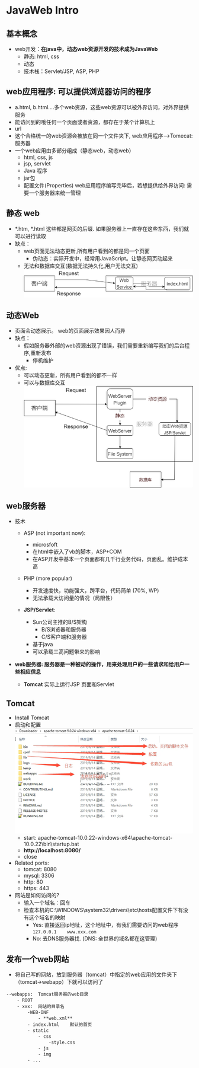# JavaWeb Intro

## 基本概念
- web开发：**在java中，动态web资源开发的技术成为JavaWeb**
    - 静态: html, css
    - 动态
    - 技术栈：Servlet/JSP, ASP, PHP
## web应用程序: 可以提供浏览器访问的程序
- a.html, b.html....多个web资源，这些web资源可以被外界访问，对外界提供服务
- 能访问到的哦任何一个页面或者资源，都存在于某个计算机上
- url
- 这个合格统一的web资源会被放在同一个文件夹下, web应用程序-->Tomecat:服务器
- 一个web应用由多部分组成（静态web，动态web）
    - html, css, js
    - jsp, servlet
    - Java 程序
    - jar包
    - 配置文件(Properties)
web应用程序编写完毕后，若想提供给外界访问: 需要一个服务器来统一管理

## 静态 web
- *.htm, *.html 这些都是网页的后缀. 如果服务器上一直存在这些东西，我们就可以进行读取
- 缺点：
    - web页面无法动态更新,所有用户看到的都是同一个页面
        - 伪动态：实际开发中，经常用JavaScript。让静态网页动起来
    - 无法和数据库交互(数据无法持久化,用户无法交互)
![05](https://raw.githubusercontent.com/suereey/Full_Java_Path/main/ScreenShot/JavaSE/05_JavaWeb.png)

## 动态Web
- 页面会动态展示。 web的页面展示效果因人而异
- 缺点：
    - 假如服务器外部的web资源出现了错误，我们需要重新编写我们的后台程序,重新发布
        - 停机维护
- 优点:
    - 可以动态更新，所有用户看到的都不一样
    - 可以与数据库交互
![06](https://raw.githubusercontent.com/suereey/Full_Java_Path/main/ScreenShot/JavaSE/06_JavaWeb.png)

## web服务器
- 技术
    - ASP (not important now): 
        - microsfoft
        - 在html中嵌入了vb的脚本，ASP+COM
        - 在ASP开发中基本一个页面都有几千行业务代码，页面乱。维护成本高

    - PHP (more popular)
        - 开发速度快，功能强大，跨平台，代码简单 (70%, WP)
        - 无法承载大访问量的情况（局限性）

    - **JSP/Servlet**:
        - Sun公司主推的B/S架构
            - B/S浏览器和服务器
            - C/S客户端和服务器
        - 基于java
        - 可以承载三高问题带来的影响

- **web服务器: 服务器是一种被动的操作，用来处理用户的一些请求和给用户一些相应信息**
    - **Tomcat** 实际上运行JSP 页面和Servlet

## Tomcat
- Install Tomcat
- 启动和配置
    ![14_tomcat](https://raw.githubusercontent.com/suereey/Full_Java_Path/main/ScreenShot/JavaSE/14_TomCat_install.png)
    - start: apache-tomcat-10.0.22-windows-x64\apache-tomcat-10.0.22\bin\startup.bat
    - **http://localhost:8080/**
    - close
- Related ports:
    - tomcat: 8080
    - mysql: 3306
    - http: 80
    - https: 443
- 网站是如何访问的?
    - 输入一个域名：回车
    - 检查本机的C:\WINDOWS\system32\drivers\etc\hosts配置文件下有没有这个域名的映射
        - Yes: 直接返回ip地址，这个地址中，有我们需要访问的web程序
        ```127.0.0.1    www.xxx.com```
        - No: 去DNS服务器找. (DNS: 全世界的域名都在这管理)
## 发布一个web网站
- 将自己写的网站，放到服务器（tomcat）中指定的web应用的文件夹下（tomcat->webapp）下就可以访问了
```
--webapps:  Tomcat服务器的web目录
    - ROOT
    - xxx:  网站的目录名
        -WEB-INF
            - **web.xml**
        - index.html    默认的首页
        - static
            - css
                -style.css
            - js
            - img
        - ...
```

